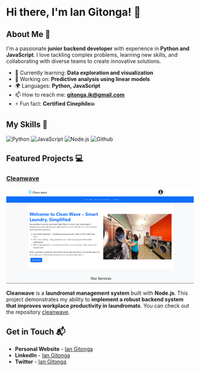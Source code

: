 # Hi there, I'm Ian Gitonga! 👋

## About Me 🚀

I'm a passionate **junior backend developer** with experience in **Python and JavaScript**. I love tackling complex problems, learning new skills, and collaborating with diverse teams to create innovative solutions.

- 🌱 Currently learning: **Data exploration and visualization**
- 🔭 Working on: **Predictive analysis using linear models**
- 🌍 Languages: **Python, JavaScript**
- 📫 How to reach me: **gitonga.ik@gmail.com**
- ⚡ Fun fact: **Certified Cinephile💥**

## My Skills 🧠

![Python](https://img.shields.io/badge/Python-FFD43B?style=for-the-badge&logo=python&logoColor=blue)
![JavaScript](https://img.shields.io/badge/-JavaScript-F7DF1E?style=flat-square&logo=javascript&logoColor=black)
![Node.js](https://img.shields.io/badge/-Node.js-339933?style=flat-square&logo=node.js&logoColor=white)
![Github](https://img.shields.io/badge/GitHub-100000?style=for-the-badge&logo=github&logoColor=white)

## Featured Projects 💻

### [Cleanwave](https://github.com/gitonga-ik/cleanwave)

![Cleanwave screenshot](image.png)

**Cleanwave** is a **laundromat management system** built with **Node.js**. This project demonstrates my ability to **implement a robust backend system that improves workplace productivity in laundromats**. You can check out the repository [cleanwave](https://github.com/gitonga-ik/cleanwave).

## Get in Touch 📬

- **Personal Website** - [Ian Gitonga](https://bit.ly/IanGitonga)
- **LinkedIn** - [Ian Gitonga](www.linkedin.com/in/gitonga-ian)
- **Twitter** - [Ian Gitonga](https://x.com/iannoh34)


</p>
</details> 
